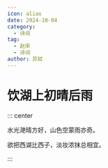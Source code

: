 ```yaml
---
icon: alias
date: 2024-10-04
category:
  - 诗词
tag:
  - 赵宋
  - 诗词
author: 苏轼
---
```


# 饮湖上初晴后雨

<!-- more -->



::: center

水光<pinyin text="潋" title="liàn"></pinyin>滟晴方好，山色空蒙雨亦奇。

欲把西湖比西子，淡妆浓抹总相宜。

:::